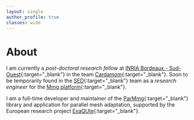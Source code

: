 ```yaml
---
layout: single
author_profile: true
classes: wide
---
```


# About
I am currently a _post-doctoral research fellow_ at [INRIA Bordeaux - Sud-Ouest](https://www.inria.fr/en/centre-bordeaux-sud-ouest){:target="_blank"} in the team [Cardamom](https://team.inria.fr/cardamom){:target="_blank"}. Soon to be temporarily found in the [SED](http://sed.bordeaux.inria.fr){:target="_blank"} team as a _research engineer_ for the [Mmg platform](https://www.mmgtools.org){:target="_blank"}.

I am a full-time developer and maintainer of the [ParMmg](https://github.com/MmgTools/ParMmg){:target="_blank"} library and application for parallel mesh adaptation, supported by the European research project [ExaQUte](http://exaqute.eu){:target="_blank"}.

